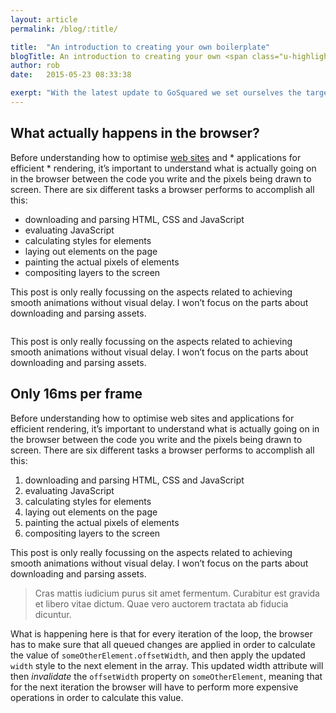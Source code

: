 ```yaml
---
layout: article
permalink: /blog/:title/

title:  "An introduction to creating your own boilerplate"
blogTitle: An introduction to creating your own <span class="u-highlight-text">front-end boilerplate</span>
author: rob
date:   2015-05-23 08:33:38

exerpt: "With the latest update to GoSquared we set ourselves the target of achieving a smooth 60 frames per second for all the core UI and animation, across all devices."
---
```

## What actually happens in the browser?

Before understanding how to optimise [web sites](https://www.google.com "Google's Homepage") and * applications for efficient * rendering, it’s important to understand what is actually going on in the browser between the code you write and the pixels being drawn to screen. There are six different tasks a browser performs to accomplish all this:

- downloading and parsing HTML, CSS and JavaScript
- evaluating JavaScript
- calculating styles for elements
- laying out elements on the page
- painting the actual pixels of elements
- compositing layers to the screen

This post is only really focussing on the aspects related to achieving smooth animations without visual delay. I won’t focus on the parts about downloading and parsing assets.

<figure class="o-media o-media--large">
    <img srcset="../../assets/build/img/bitmap/1024/article-img.jpg 1024w,
            ../../assets/build/img/bitmap/640/article-img.jpg 640w" 
        sizes="100vw"
        src="../../assets/build/img/bitmap/320/article-img.jpg" 
        alt="">
</figure>

This post is only really focussing on the aspects related to achieving smooth animations without visual delay. I won’t focus on the parts about downloading and parsing assets.

## Only 16ms per frame

Before understanding how to optimise web sites and applications for efficient rendering, it’s important to understand what is actually going on in the browser between the code you write and the pixels being drawn to screen. There are six different tasks a browser performs to accomplish all this:

1. downloading and parsing HTML, CSS and JavaScript
2. evaluating JavaScript
3. calculating styles for elements
4. laying out elements on the page
5. painting the actual pixels of elements
6. compositing layers to the screen

This post is only really focussing on the aspects related to achieving smooth animations without visual delay. I won’t focus on the parts about downloading and parsing assets.

> Cras mattis iudicium purus sit amet fermentum. Curabitur est gravida et libero vitae dictum. Quae vero auctorem tractata ab fiducia dicuntur.

What is happening here is that for every iteration of the loop, the browser has to make sure that all queued changes are applied in order to calculate the value of `someOtherElement.offsetWidth`, and then apply the updated `width` style to the next element in the array. This updated width attribute will then *invalidate* the `offsetWidth` property on `someOtherElement`, meaning that for the next iteration the browser will have to perform more expensive operations in order to calculate this value.
